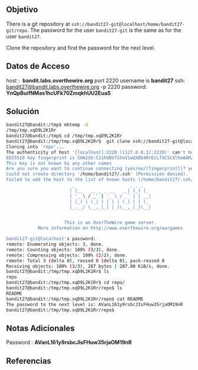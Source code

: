 ## Objetivo
There is a git repository at `ssh://bandit27-git@localhost/home/bandit27-git/repo`. The password for the user `bandit27-git` is the same as for the user `bandit27`.

Clone the repository and find the password for the next level.
## Datos de Acceso
host :  **bandit.labs.overthewire.org** port 2220
username is **bandit27**
ssh:  bandit27@bandit.labs.overthewire.org -p 2220
password: **YnQpBuifNMas1hcUFk70ZmqkhUU2EuaS**
## Solución

``` bash
bandit27@bandit:/tmp$ mktemp -d
/tmp/tmp.xqD9L2K1Rr
bandit27@bandit:/tmp$ cd /tmp/tmp.xqD9L2K1Rr
bandit27@bandit:/tmp/tmp.xqD9L2K1Rr$  git clone ssh://bandit27-git@localhost:2220/home/bandit27-git/repo
Cloning into 'repo'...
The authenticity of host '[localhost]:2220 ([127.0.0.1]:2220)' can't be established.
ED25519 key fingerprint is SHA256:C2ihUBV7ihnV1wUXRb4RrEcLfXC5CXlhmAAM/urerLY.
This key is not known by any other names
Are you sure you want to continue connecting (yes/no/[fingerprint])? yes
Could not create directory '/home/bandit27/.ssh' (Permission denied).
Failed to add the host to the list of known hosts (/home/bandit27/.ssh/known_hosts).
                         _                     _ _ _
                        | |__   __ _ _ __   __| (_) |_
                        | '_ \ / _` | '_ \ / _` | | __|
                        | |_) | (_| | | | | (_| | | |_
                        |_.__/ \__,_|_| |_|\__,_|_|\__|


                      This is an OverTheWire game server.
            More information on http://www.overthewire.org/wargames

bandit27-git@localhost's password:
remote: Enumerating objects: 3, done.
remote: Counting objects: 100% (3/3), done.
remote: Compressing objects: 100% (2/2), done.
remote: Total 3 (delta 0), reused 0 (delta 0), pack-reused 0
Receiving objects: 100% (3/3), 287 bytes | 287.00 KiB/s, done.
bandit27@bandit:/tmp/tmp.xqD9L2K1Rr$ ls
repo
bandit27@bandit:/tmp/tmp.xqD9L2K1Rr$ cd repo/
bandit27@bandit:/tmp/tmp.xqD9L2K1Rr/repo$ ls
README
bandit27@bandit:/tmp/tmp.xqD9L2K1Rr/repo$ cat README
The password to the next level is: AVanL161y9rsbcJIsFHuw35rjaOM19nR
bandit27@bandit:/tmp/tmp.xqD9L2K1Rr/repo$

```

## Notas Adicionales
Password : **AVanL161y9rsbcJIsFHuw35rjaOM19nR**
## Referencias